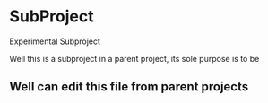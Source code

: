 # SubProject
Experimental Subproject

Well this is a subproject in a parent project, its sole purpose is to be


## Well can edit this file from parent projects

